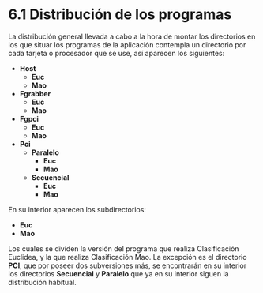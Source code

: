 # 6.1 Distribución de los programas

La distribución general llevada a cabo a la hora de montar los directorios en los que situar los programas de la aplicación contempla un directorio por cada tarjeta o procesador que se use, así aparecen los siguientes:

* **Host**
  * **Euc**
  * **Mao**
* **Fgrabber**
  * **Euc**
  * **Mao**
* **Fgpci**
  * **Euc**
  * **Mao**
* **Pci**
  * **Paralelo**
    * **Euc**
    * **Mao**
  * **Secuencial**
    * **Euc**
    * **Mao**


En su interior aparecen los subdirectorios:

* **Euc**
* **Mao**

Los cuales se dividen la versión del programa que realiza Clasificación Euclidea, y la que realiza Clasificación Mao. La excepción es el directorio **PCI**, que por poseer dos subversiones más, se encontrarán en su interior los directorios **Secuencial** y **Paralelo** que ya en su interior siguen la distribución habitual.
